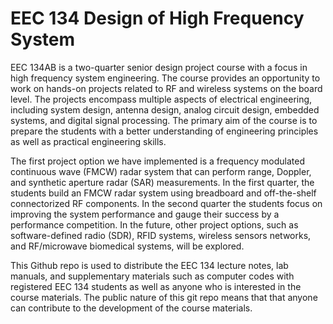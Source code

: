 EEC 134 Design of High Frequency System
======

EEC 134AB is a two-quarter senior design project course with a focus in high frequency system engineering. The course provides an opportunity to work on hands-on projects related to RF and wireless systems on the board level. The projects encompass multiple aspects of electrical engineering, including system design, antenna design, analog circuit design, embedded systems, and digital signal processing. The primary aim of the course is to prepare the students with a better understanding of engineering principles as well as practical engineering skills. 

The first project option we have implemented is a frequency modulated continuous wave (FMCW) radar system that can perform range, Doppler, and synthetic aperture radar (SAR) measurements. In the first quarter, the students build an FMCW radar system using breadboard and off-the-shelf connectorized RF components. In the second quarter the students focus on improving the system performance and gauge their success by a performance competition. In the future, other project options, such as software-defined radio (SDR), RFID systems, wireless sensors networks, and RF/microwave biomedical systems, will be explored.

This Github repo is used to distribute the EEC 134 lecture notes, lab manuals, and supplementary materials such as computer codes with registered EEC 134 students as well as anyone who is interested in the course materials. The public nature of this git repo means that that anyone can contribute to the development of the course materials. 


